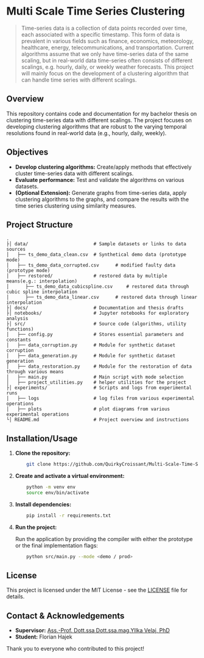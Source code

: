 # Multi Scale Time Series Clustering

> Time-series data is a collection of data points recorded over time, each associated with a specific timestamp. This form of data is prevalent in various fields such as finance, economics, meteorology, healthcare, energy, telecommunications, and transportation. Current algorithms assume that we only have time-series data of the same scaling, but in real-world data time-series often consists of different scalings, e.g. hourly, daily, or weekly weather forecasts. This project will mainly focus on the development of a clustering algorithm that can handle time series with different scalings. 

## Overview

This repository contains code and documentation for my bachelor thesis on clustering time-series data with different scalings. The project focuses on developing clustering algorithms that are robust to the varying temporal resolutions found in real-world data (e.g., hourly, daily, weekly).

## Objectives

- **Develop clustering algorithms:** Create/apply methods that effectively cluster time-series data with different scalings.
- **Evaluate performance:** Test and validate the algorithms on various datasets.
- **(Optional Extension):** Generate graphs from time-series data, apply clustering algorithms to the graphs, and compare the results with the time series clustering using similarity measures.


## Project Structure

```
.
├│ data/                  		# Sample datasets or links to data sources
│   ├── ts_demo_data_clean.csv  # Synthetical demo data (prototype mode)
│   ├── ts_demo_data_corrupted.csv  	# modified faulty data (prototype mode)
│   ├── restored/  				# restored data by multiple means(e.g.: interpolation)
│      ├── ts_demo_data_cubicspline.csv  	# restored data through cubic spline interpolation
│      ├── ts_demo_data_linear.csv  	# restored data through linear interpolation
├│ docs/                  		# Documentation and thesis drafts
├│ notebooks/					# Jupyter notebooks for exploratory analysis
├│ src/							# Source code (algorithms, utility functions)
│   ├── config.py  				# Stores essential parameters and constants
│   ├── data_corruption.py  	# Module for synthetic dataset corruption
│   ├── data_generation.py  	# Module for synthetic dataset generation
│   ├── data_restoration.py  	# Module for the restoration of data through various means
│   ├── main.py					# Main script with mode selection
│   ├── project_utilities.py	# helper utilities for the project
├│ experiments/             	# Scripts and logs from experimental runs
│   ├── logs					# log files from various experimental operations
│   ├── plots					# plot diagrams from various experimental operations
└│ README.md                	# Project overview and instructions
```


## Installation/Usage

1. **Clone the repository:**

    ```bash
		git clone https://github.com/QuirkyCroissant/Multi-Scale-Time-Series-Clustering
	```
	
	
2. **Create and activate a virtual environment:**

    ```bash
		python -m venv env
		source env/bin/activate   
	```
	
3. **Install dependencies:**

    ```bash
		pip install -r requirements.txt
	```

4. **Run the project:**

    Run the application by providing the compiler with either the prototype or the final implementation flags:
    ```bash
		python src/main.py --mode <demo / prod>
	```


## License

This project is licensed under the MIT License - see the [LICENSE](LICENSE) file for details.

## Contact & Acknowledgements

- **Supervisor:** [Ass.-Prof. Dott.ssa Dott.ssa.mag.Yllka Velaj, PhD](mailto:yllka.velaj@univie.ac.at)
- **Student:** Florian Hajek

Thank you to everyone who contributed to this project!